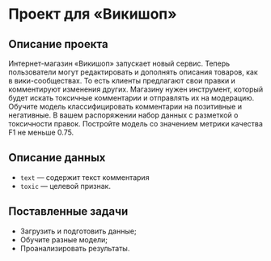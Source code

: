 # Проект для «Викишоп»

## Описание проекта

Интернет-магазин «Викишоп» запускает новый сервис. Теперь пользователи могут редактировать и дополнять описания товаров, как в вики-сообществах. То есть клиенты предлагают свои правки и комментируют изменения других. Магазину нужен инструмент, который будет искать токсичные комментарии и отправлять их на модерацию.
Обучите модель классифицировать комментарии на позитивные и негативные. В вашем распоряжении набор данных с разметкой о токсичности правок.
Постройте модель со значением метрики качества F1 не меньше 0.75. 

## Описание данных

- `text` — содержит текст комментария
- `toxic` — целевой признак.
    
## Поставленные задачи

- Загрузить и подготовить данные;
- Обучите разные модели;
- Проанализировать результаты.
